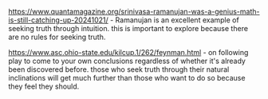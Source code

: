 https://www.quantamagazine.org/srinivasa-ramanujan-was-a-genius-math-is-still-catching-up-20241021/ - Ramanujan is an excellent example of seeking truth through intuition. this is important to explore because there are no rules for seeking truth.

https://www.asc.ohio-state.edu/kilcup.1/262/feynman.html - on following play to come to your own conclusions regardless of whether it's already been discovered before. those who seek truth through their natural inclinations will get much further than those who want to do so because they feel they should.